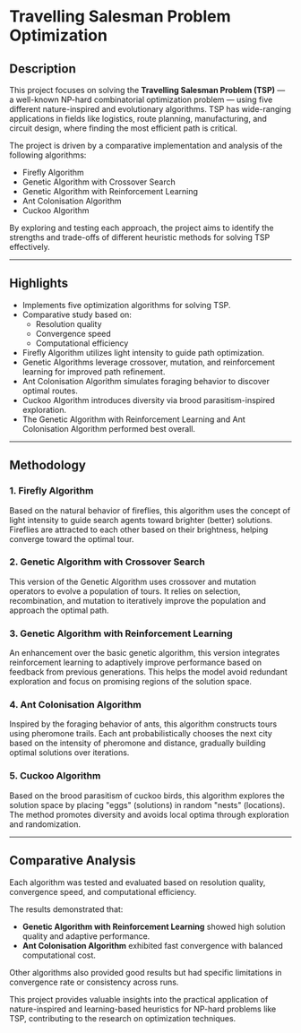 # Travelling Salesman Problem Optimization

## Description

This project focuses on solving the **Travelling Salesman Problem (TSP)** — a well-known NP-hard combinatorial optimization problem — using five different nature-inspired and evolutionary algorithms. TSP has wide-ranging applications in fields like logistics, route planning, manufacturing, and circuit design, where finding the most efficient path is critical.

The project is driven by a comparative implementation and analysis of the following algorithms:

- Firefly Algorithm  
- Genetic Algorithm with Crossover Search  
- Genetic Algorithm with Reinforcement Learning  
- Ant Colonisation Algorithm  
- Cuckoo Algorithm  

By exploring and testing each approach, the project aims to identify the strengths and trade-offs of different heuristic methods for solving TSP effectively.

---

## Highlights

- Implements five optimization algorithms for solving TSP.
- Comparative study based on:
  - Resolution quality
  - Convergence speed
  - Computational efficiency
- Firefly Algorithm utilizes light intensity to guide path optimization.
- Genetic Algorithms leverage crossover, mutation, and reinforcement learning for improved path refinement.
- Ant Colonisation Algorithm simulates foraging behavior to discover optimal routes.
- Cuckoo Algorithm introduces diversity via brood parasitism-inspired exploration.
- The Genetic Algorithm with Reinforcement Learning and Ant Colonisation Algorithm performed best overall.

---

## Methodology

### 1. Firefly Algorithm

Based on the natural behavior of fireflies, this algorithm uses the concept of light intensity to guide search agents toward brighter (better) solutions. Fireflies are attracted to each other based on their brightness, helping converge toward the optimal tour.

### 2. Genetic Algorithm with Crossover Search

This version of the Genetic Algorithm uses crossover and mutation operators to evolve a population of tours. It relies on selection, recombination, and mutation to iteratively improve the population and approach the optimal path.

### 3. Genetic Algorithm with Reinforcement Learning

An enhancement over the basic genetic algorithm, this version integrates reinforcement learning to adaptively improve performance based on feedback from previous generations. This helps the model avoid redundant exploration and focus on promising regions of the solution space.

### 4. Ant Colonisation Algorithm

Inspired by the foraging behavior of ants, this algorithm constructs tours using pheromone trails. Each ant probabilistically chooses the next city based on the intensity of pheromone and distance, gradually building optimal solutions over iterations.

### 5. Cuckoo Algorithm

Based on the brood parasitism of cuckoo birds, this algorithm explores the solution space by placing "eggs" (solutions) in random "nests" (locations). The method promotes diversity and avoids local optima through exploration and randomization.

---

## Comparative Analysis

Each algorithm was tested and evaluated based on resolution quality, convergence speed, and computational efficiency.

The results demonstrated that:

- **Genetic Algorithm with Reinforcement Learning** showed high solution quality and adaptive performance.
- **Ant Colonisation Algorithm** exhibited fast convergence with balanced computational cost.

Other algorithms also provided good results but had specific limitations in convergence rate or consistency across runs.

This project provides valuable insights into the practical application of nature-inspired and learning-based heuristics for NP-hard problems like TSP, contributing to the research on optimization techniques.
